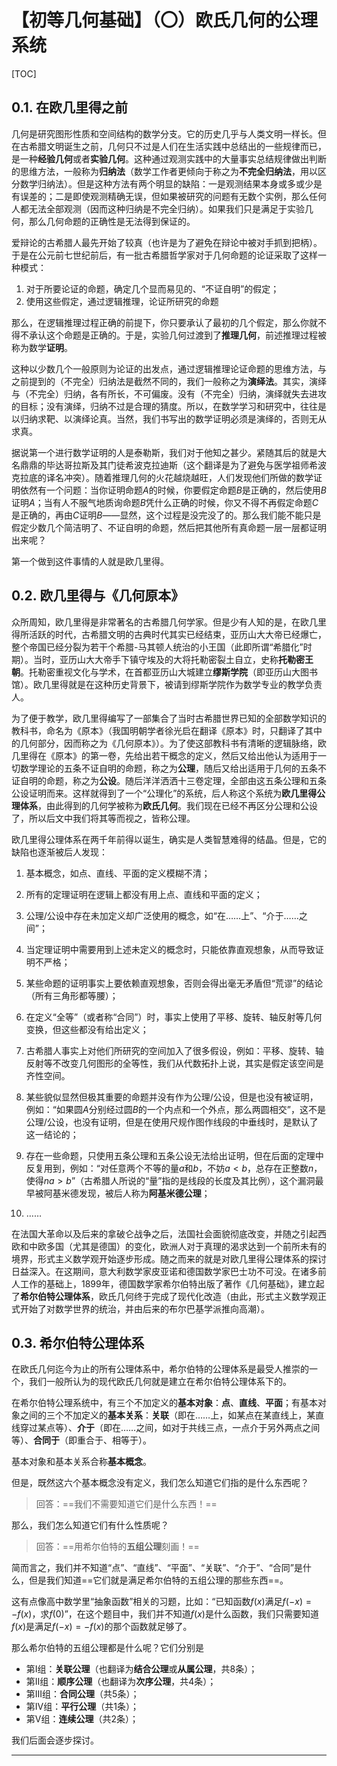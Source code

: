 # 【初等几何基础】（〇）欧氏几何的公理系统

[TOC]

## 0.1. 在欧几里得之前

几何是研究图形性质和空间结构的数学分支。它的历史几乎与人类文明一样长。但在古希腊文明诞生之前，几何只不过是人们在生活实践中总结出的一些规律而已，是一种**经验几何**或者**实验几何**。这种通过观测实践中的大量事实总结规律做出判断的思维方法，一般称为**归纳法**（数学工作者更倾向于称之为**不完全归纳法**，用以区分数学归纳法）。但是这种方法有两个明显的缺陷：一是观测结果本身或多或少是有误差的；二是即使观测精确无误，但如果被研究的问题有无数个实例，那么任何人都无法全部观测（因而这种归纳是不完全归纳）。如果我们只是满足于实验几何，那么几何命题的正确性是无法得到保证的。

爱辩论的古希腊人最先开始了较真（也许是为了避免在辩论中被对手抓到把柄）。于是在公元前七世纪前后，有一批古希腊哲学家对于几何命题的论证采取了这样一种模式：

1. 对于所要论证的命题，确定几个显而易见的、“不证自明”的假定；
2. 使用这些假定，通过逻辑推理，论证所研究的命题

那么，在逻辑推理过程正确的前提下，你只要承认了最初的几个假定，那么你就不得不承认这个命题是正确的。于是，实验几何过渡到了**推理几何**，前述推理过程被称为数学**证明**。

这种以少数几个一般原则为论证的出发点，通过逻辑推理论证命题的思维方法，与之前提到的（不完全）归纳法是截然不同的，我们一般称之为**演绎法**。其实，演绎与（不完全）归纳，各有所长，不可偏废。没有（不完全）归纳，演绎就失去进攻的目标；没有演绎，归纳不过是合理的猜度。所以，在数学学习和研究中，往往是以归纳求靶、以演绎论真。当然，我们书写出的数学证明必须是演绎的，否则无从求真。

据说第一个进行数学证明的人是泰勒斯，我们对于他知之甚少。紧随其后的就是大名鼎鼎的毕达哥拉斯及其门徒希波克拉迪斯（这个翻译是为了避免与医学祖师希波克拉底的译名冲突）。随着推理几何的火花越烧越旺，人们发现他们所做的数学证明依然有一个问题：当你证明命题$A$的时候，你要假定命题$B$是正确的，然后使用$B$证明$A$；当有人不服气地质询命题$B$凭什么正确的时候，你又不得不再假定命题$C$是正确的，再由$C$证明$B$——显然，这个过程是没完没了的。那么我们能不能只是假定少数几个简洁明了、不证自明的命题，然后把其他所有真命题一层一层都证明出来呢？

第一个做到这件事情的人就是欧几里得。

## 0.2. 欧几里得与《几何原本》

众所周知，欧几里得是非常著名的古希腊几何学家。但是少有人知的是，在欧几里得所活跃的时代，古希腊文明的古典时代其实已经结束，亚历山大大帝已经爆亡，整个帝国已经分裂为若干个希腊-马其顿人统治的小王国（此即所谓“希腊化”时期）。当时，亚历山大大帝手下镇守埃及的大将托勒密裂土自立，史称**托勒密王朝**。托勒密重视文化与学术，在首都亚历山大城建立**缪斯学院**（即亚历山大图书馆）。欧几里得就是在这种历史背景下，被请到缪斯学院作为数学专业的教学负责人。

为了便于教学，欧几里得编写了一部集合了当时古希腊世界已知的全部数学知识的教科书，命名为《原本》（我国明朝学者徐光启在翻译《原本》时，只翻译了其中的几何部分，因而称之为《几何原本》）。为了使这部教科书有清晰的逻辑脉络，欧几里得在《原本》的第一卷，先给出若干概念的定义，然后又给出他认为适用于一切数学理论的五条不证自明的命题，称之为**公理**，随后又给出适用于几何的五条不证自明的命题，称之为**公设**。随后洋洋洒洒十三卷定理，全部由这五条公理和五条公设证明而来。这样就得到了一个“公理化”的系统，后人称这个系统为**欧几里得公理体系**，由此得到的几何学被称为**欧氏几何**。我们现在已经不再区分公理和公设了，所以后文中我们将其等而视之，皆称公理。

欧几里得公理体系在两千年前得以诞生，确实是人类智慧难得的结晶。但是，它的缺陷也逐渐被后人发现：

1. 基本概念，如点、直线、平面的定义模糊不清；

2. 所有的定理证明在逻辑上都没有用上点、直线和平面的定义；

3. 公理/公设中存在未加定义却广泛使用的概念，如“在……上”、“介于……之间”；

4. 当定理证明中需要用到上述未定义的概念时，只能依靠直观想象，从而导致证明不严格；

5. 某些命题的证明事实上要依赖直观想象，否则会得出毫无矛盾但“荒谬”的结论（所有三角形都等腰）；

6. 在定义“全等”（或者称“合同”）时，事实上使用了平移、旋转、轴反射等几何变换，但这些都没有给出定义；

7. 古希腊人事实上对他们所研究的空间加入了很多假设，例如：平移、旋转、轴反射等不改变几何图形的全等性，我们从代数拓扑上说，其实是假定该空间是齐性空间。

8. 某些貌似显然但极其重要的命题并没有作为公理/公设，但是也没有被证明，例如：“如果圆$A$分别经过圆$B$的一个内点和一个外点，那么两圆相交”，这不是公理/公设，也没有证明，但是在使用尺规作图作线段的中垂线时，是默认了这一结论的；

9. 存在一些命题，只使用五条公理和五条公设无法给出证明，但在后面的定理中反复用到，例如：“对任意两个不等的量$a$和$b$，不妨$a<b$，总存在正整数$n$，使得$na>b$”（古希腊人所说的“量”指的是线段的长度及其比例），这个漏洞最早被阿基米德发现，被后人称为**阿基米德公理**；

10. ……

在法国大革命以及后来的拿破仑战争之后，法国社会面貌彻底改变，并随之引起西欧和中欧多国（尤其是德国）的变化，欧洲人对于真理的渴求达到一个前所未有的境界，形式主义数学观开始逐步形成。随之而来的就是对欧几里得公理体系的探讨日益深入。在这期间，意大利数学家皮亚诺和德国数学家巴士功不可没。在诸多前人工作的基础上，1899年，德国数学家希尔伯特出版了著作《几何基础》，建立起了**希尔伯特公理体系**，欧氏几何终于完成了现代化改造（由此，形式主义数学观正式开始了对数学世界的统治，并由后来的布尔巴基学派推向高潮）。

## 0.3. 希尔伯特公理体系

在欧氏几何迄今为止的所有公理体系中，希尔伯特的公理体系是最受人推崇的一个，我们一般所认为的现代欧氏几何就是建立在希尔伯特公理体系下的。

在希尔伯特公理系统中，有三个不加定义的**基本对象**：**点**、**直线**、**平面**；有基本对象之间的三个不加定义的**基本关系**：**关联**（即在……上，如某点在某直线上，某直线穿过某点等）、**介于**（即在……之间，如对于共线三点，一点介于另外两点之间等）、**合同于**（即重合于、相等于）。

基本对象和基本关系合称**基本概念**。

但是，既然这六个基本概念没有定义，我们怎么知道它们指的是什么东西呢？

> 回答：==我们不需要知道它们是什么东西！==

那么，我们怎么知道它们有什么性质呢？

> 回答：==用希尔伯特的**五组公理**刻画！==

简而言之，我们并不知道“点”、“直线”、“平面”、“关联”、“介于”、“合同”是什么，但是我们知道==它们就是满足希尔伯特的五组公理的那些东西==。

这有点像高中数学里“抽象函数”相关的习题，比如：“已知函数$f(x)$满足$f(-x)=-f(x)$，求$f(0)$”，在这个题目中，我们并不知道$f(x)$是什么函数，我们只需要知道$f(x)$是满足$f(-x)=-f(x)$的那个函数就足够了。

那么希尔伯特的五组公理都是什么呢？它们分别是

- 第I组：**关联公理**（也翻译为**结合公理**或**从属公理**，共8条）；
- 第II组：**顺序公理**（也翻译为**次序公理**，共4条）；
- 第III组：**合同公理**（共5条）；
- 第IV组：**平行公理**（共1条）；
- 第V组：**连续公理**（共2条）；

我们后面会逐步探讨。

---